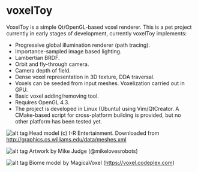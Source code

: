 voxelToy
========

VoxelToy is a simple Qt/OpenGL-based voxel renderer. This is a pet project currently in early stages of development, currently voxelToy implements:

- Progressive global illumination renderer (path tracing).
- Importance-sampled image based lighting.
- Lambertian BRDF.
- Orbit and fly-through camera.
- Camera depth of field.
- Dense voxel representation in 3D texture, DDA traversal. 
- Voxels can be seeded from input meshes. Voxelization carried out in GPU.
- Basic voxel adding/removing tool.
- Requires OpenGL 4.3.
- The project is developed in Linux (Ubuntu) using Vim/QtCreator. A CMake-based script for cross-platform building is provided, but no other platform has been tested yet. 

![alt tag](https://github.com/joesfer/voxelToy/blob/master/resources/screenshot08.png)
Head model (c) I-R Entertainment. Downloaded from http://graphics.cs.williams.edu/data/meshes.xml

![alt tag](https://github.com/joesfer/voxelToy/blob/master/resources/screenshot11.png)
Artwork by Mike Judge (@mikelovesrobots)

![alt tag](https://github.com/joesfer/voxelToy/blob/master/resources/screenshot12.png)
Biome model by MagicaVoxel (https://voxel.codeplex.com)

